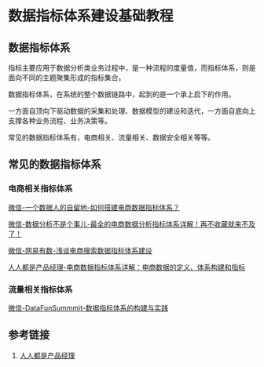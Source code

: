 # 数据指标体系建设基础教程


## 数据指标体系

指标主要应用于数据分析类业务过程中，是一种流程的度量值，而指标体系，则是面向不同的主题聚集形成的指标集合。

数据指标体系，在系统的整个数据链路中，起到的是一个承上启下的作用。

一方面自顶向下驱动数据的采集和处理、数据模型的建设和迭代，一方面自底向上支撑各种业务流程、业务决策等。

常见的数据指标体系有，电商相关、流量相关、数据安全相关等等。

## 常见的数据指标体系


### 电商相关指标体系


[微信-一个数据人的自留地-如何搭建电商数据指标体系？](https://mp.weixin.qq.com/s/AwVXzysGHvIonGfsCLYOXw)


[微信-数据分析不是个事儿-最全的电商数据分析指标体系详解！再不收藏就来不及了！](https://mp.weixin.qq.com/s/ebIj8gAQ3W4ydnHh7-9xCw)


[微信-网易有数-浅谈电商搜索数据指标体系建设](https://mp.weixin.qq.com/s/AknSXKM7MJQn3VTPcCMWfw)


[人人都是产品经理-电商数据指标体系详解：电商数据的定义、体系构建和指标](https://www.woshipm.com/data-analysis/5370025.html)


### 流量相关指标体系

[微信-DataFunSummmit-数据指标体系的构建与实践](https://mp.weixin.qq.com/s/sGHUeVXAHcXVFZxgvNRCNQ)

## 参考链接
1. [人人都是产品经理](https://www.woshipm.com/)